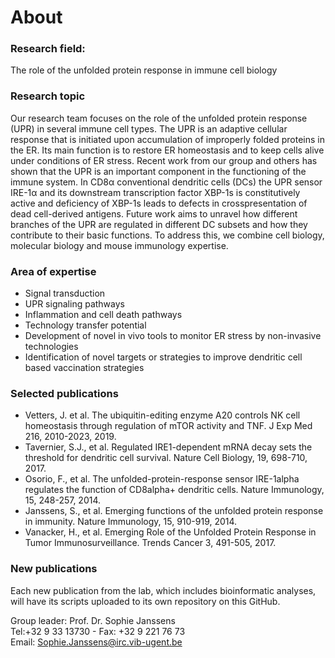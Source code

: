 # About

### Research field: 
The role of the unfolded protein response in immune cell biology

### Research topic
Our research team focuses on the role of the unfolded protein response (UPR) in several immune cell types. The UPR is an adaptive cellular response that is initiated upon accumulation of improperly folded proteins in the ER. Its main function is to restore ER homeostasis and to keep cells alive under conditions of ER stress. Recent work from our group and others has shown that the UPR is an important component in the functioning of the immune system. In CD8α conventional dendritic cells (DCs) the UPR sensor IRE-1α and its downstream transcription factor XBP-1s is constitutively active and deficiency of XBP-1s leads to defects in crosspresentation of dead cell-derived antigens. Future work aims to unravel how different branches of the UPR are regulated in different DC subsets and how they contribute to their basic functions. To address this, we combine cell biology, molecular biology and mouse immunology expertise.

### Area of expertise
- Signal transduction
- UPR signaling pathways
- Inflammation and cell death pathways
- Technology transfer potential
- Development of novel in vivo tools to monitor ER stress by non-invasive technologies
- Identification of novel targets or strategies to improve dendritic cell based vaccination strategies


### Selected publications
- Vetters, J. et al. The ubiquitin-editing enzyme A20 controls NK cell homeostasis through regulation of mTOR activity and TNF.
J Exp Med 216, 2010-2023, 2019.
- Tavernier, S.J., et al. Regulated IRE1-dependent mRNA decay sets the threshold for dendritic cell survival.
Nature Cell Biology, 19, 698-710, 2017.
- Osorio, F., et al. The unfolded-protein-response sensor IRE-1alpha regulates the function of CD8alpha+ dendritic cells.
Nature Immunology, 15, 248-257, 2014.
- Janssens, S., et al. Emerging functions of the unfolded protein response in immunity.
Nature Immunology, 15, 910-919, 2014.
- Vanacker, H., et al. Emerging Role of the Unfolded Protein Response in Tumor Immunosurveillance. 
Trends Cancer 3, 491-505, 2017.

### New publications
Each new publication from the lab, which includes bioinformatic analyses, will have its scripts uploaded to its own repository on this GitHub.


Group leader: Prof. Dr. Sophie Janssens <br />
Tel:+32 9 33 13730 - Fax: +32 9 221 76 73 <br />
Email: Sophie.Janssens@irc.vib-ugent.be


<!--

**Here are some ideas to get you started:**

🙋‍♀️ A short introduction - what is your organization all about?
🌈 Contribution guidelines - how can the community get involved?
👩‍💻 Useful resources - where can the community find your docs? Is there anything else the community should know?
🍿 Fun facts - what does your team eat for breakfast?
🧙 Remember, you can do mighty things with the power of [Markdown](https://docs.github.com/github/writing-on-github/getting-started-with-writing-and-formatting-on-github/basic-writing-and-formatting-syntax)
-->
